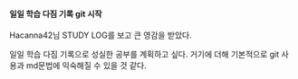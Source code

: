 #### 일일 학습 다짐 기록 git 시작
Hacanna42님 STUDY LOG를 보고 큰 영감을 받았다.

일일 학습 다짐 기록으로 성실한 공부를 계획하고 싶다. 거기에 더해 기본적으로 git 사용과 md문법에 익숙해질 수 있을 것 같다.

